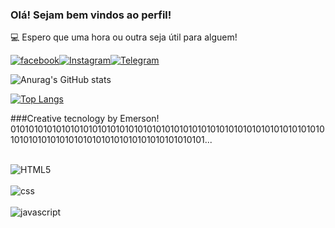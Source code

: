 ### Olá! Sejam bem vindos ao perfil!
💻 Espero que uma hora ou outra seja útil para alguem!

[![facebook](https://img.shields.io/badge/Facebook-1877F2?style=for-the-)](https://www.facebook.com/emerson.oliver209)[![Instagram](https://img.shields.io/badge/Instagram-E4405F?style=for-the-badge&logo=instagram&logoColor=white)](https://www.instagram.com/emersonmrlo209/?hl=pt-br)[![Telegram](https://img.shields.io/badge/Telegram-2CA5E0?style=for-the-badge&logo=telegram&logoColor=white)](https://t.me/Emersonmr)


![Anurag's GitHub stats](https://github-readme-stats.vercel.app/api?username=EmersonDeveloper209&show_icons=true&theme=vision-friendly-dark)


[![Top Langs](https://github-readme-stats.vercel.app/api/top-langs/?username=anuraghazra&layout=compact)](https://github.com/EmersonDeveloper209/github-readme-stats)

###Creative tecnology by Emerson!
01️0️1️0️1️0️1️0️1️0️1️0️1️0️1️01️0️1️0️1️0️1️0️1️0️1️0️1️0️1️01️0️1️0️1️0️1️0️1️0️1️0️1️0️1️01️0️1️0️1️0️1️0️1️0️1️0️1️0️1️01️0️1️0️1️0️1️0️1️0️1️0️1️0️1️01️0️1️0️1️0️1️0️1️0️1️0️1️0️1️01️0️1️0️1️0️1️0️1️0️1️0️1️0️1️...
<div style="display: inline block"> <br/>
<img alt="HTML5" SRC="https://img.shields.io/badge/HTML5-E34F26?style=for-the-badge&logo=html5&logoColor=white"/>
</div>
<div style="display: inline block"> <br/>

<img alt="css" SRC="	https://img.shields.io/badge/CSS3-1572B6?style=for-the-badge&logo=css3&logoColor=white"/>
</div>
<div style="display: inline block"> <br/>

<img alt="javascript" SRC="https://img.shields.io/badge/JavaScript-323330?style=for-the-badge&logo=javascript&logoColor=F7DF1E"/>
</div>
	
